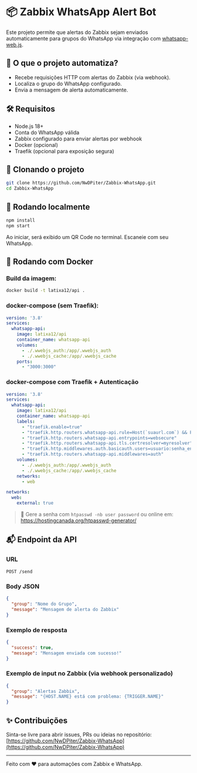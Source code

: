 # 📦 Zabbix WhatsApp Alert Bot

Este projeto permite que alertas do Zabbix sejam enviados automaticamente para grupos do WhatsApp via integração com [whatsapp-web.js](https://github.com/pedroslopez/whatsapp-web.js).

## 🚀 O que o projeto automatiza?
- Recebe requisições HTTP com alertas do Zabbix (via webhook).
- Localiza o grupo do WhatsApp configurado.
- Envia a mensagem de alerta automaticamente.

## 🛠 Requisitos
- Node.js 18+
- Conta do WhatsApp válida
- Zabbix configurado para enviar alertas por webhook
- Docker (opcional)
- Traefik (opcional para exposição segura)

## 📁 Clonando o projeto
```bash
git clone https://github.com/NwDPiter/Zabbix-WhatsApp.git
cd Zabbix-WhatsApp
```

## 🧪 Rodando localmente
```bash
npm install
npm start
```
Ao iniciar, será exibido um QR Code no terminal. Escaneie com seu WhatsApp.

## 🐳 Rodando com Docker
### Build da imagem:
```bash
docker build -t latixa12/api .
```

### docker-compose (sem Traefik):
```yaml
version: '3.8'
services:
  whatsapp-api:
    image: latixa12/api
    container_name: whatsapp-api
    volumes:
      - ./.wwebjs_auth:/app/.wwebjs_auth
      - ./.wwebjs_cache:/app/.wwebjs_cache
    ports:
      - "3000:3000"
```

### docker-compose com Traefik + Autenticação
```yaml
version: '3.8'
services:
  whatsapp-api:
    image: latixa12/api
    container_name: whatsapp-api
    labels:
      - "traefik.enable=true"
      - "traefik.http.routers.whatsapp-api.rule=Host(`suaurl.com`) && PathPrefix(`/send`)"
      - "traefik.http.routers.whatsapp-api.entrypoints=websecure"
      - "traefik.http.routers.whatsapp-api.tls.certresolver=myresolver"
      - "traefik.http.middlewares.auth.basicauth.users=usuario:senha_encriptada"
      - "traefik.http.routers.whatsapp-api.middlewares=auth"
    volumes:
      - ./.wwebjs_auth:/app/.wwebjs_auth
      - ./.wwebjs_cache:/app/.wwebjs_cache
    networks:
      - web

networks:
  web:
    external: true
```
> 🔐 Gere a senha com `htpasswd -nb user password` ou online em: https://hostingcanada.org/htpasswd-generator/

## 📬 Endpoint da API
### URL
`POST /send`

### Body JSON
```json
{
  "group": "Nome do Grupo",
  "message": "Mensagem de alerta do Zabbix"
}
```

### Exemplo de resposta
```json
{
  "success": true,
  "message": "Mensagem enviada com sucesso!"
}
```

### Exemplo de input no Zabbix (via webhook personalizado)
```json
{
  "group": "Alertas Zabbix",
  "message": "{HOST.NAME} está com problema: {TRIGGER.NAME}"
}
```

## ✨ Contribuições
Sinta-se livre para abrir issues, PRs ou ideias no repositório: [https://github.com/NwDPiter/Zabbix-WhatsApp](https://github.com/NwDPiter/Zabbix-WhatsApp)

---

Feito com ❤️ para automações com Zabbix e WhatsApp.

